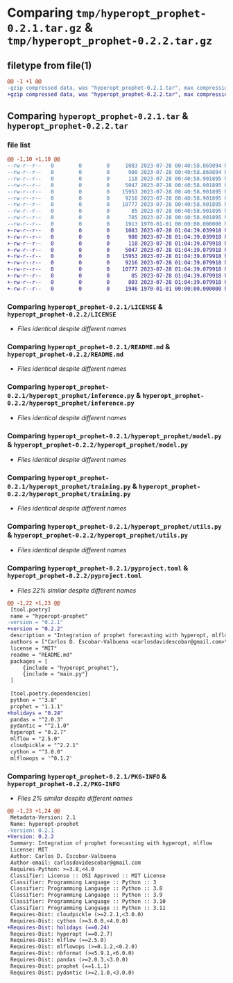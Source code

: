 # Comparing `tmp/hyperopt_prophet-0.2.1.tar.gz` & `tmp/hyperopt_prophet-0.2.2.tar.gz`

## filetype from file(1)

```diff
@@ -1 +1 @@
-gzip compressed data, was "hyperopt_prophet-0.2.1.tar", max compression
+gzip compressed data, was "hyperopt_prophet-0.2.2.tar", max compression
```

## Comparing `hyperopt_prophet-0.2.1.tar` & `hyperopt_prophet-0.2.2.tar`

### file list

```diff
@@ -1,10 +1,10 @@
--rw-r--r--   0        0        0     1083 2023-07-28 00:40:58.869894 hyperopt_prophet-0.2.1/LICENSE
--rw-r--r--   0        0        0      980 2023-07-28 00:40:58.869894 hyperopt_prophet-0.2.1/README.md
--rw-r--r--   0        0        0      118 2023-07-28 00:40:58.901895 hyperopt_prophet-0.2.1/hyperopt_prophet/__init__.py
--rw-r--r--   0        0        0     5047 2023-07-28 00:40:58.901895 hyperopt_prophet-0.2.1/hyperopt_prophet/inference.py
--rw-r--r--   0        0        0    15953 2023-07-28 00:40:58.901895 hyperopt_prophet-0.2.1/hyperopt_prophet/model.py
--rw-r--r--   0        0        0     9216 2023-07-28 00:40:58.901895 hyperopt_prophet-0.2.1/hyperopt_prophet/training.py
--rw-r--r--   0        0        0    10777 2023-07-28 00:40:58.901895 hyperopt_prophet-0.2.1/hyperopt_prophet/utils.py
--rw-r--r--   0        0        0       85 2023-07-28 00:40:58.901895 hyperopt_prophet-0.2.1/main.py
--rw-r--r--   0        0        0      785 2023-07-28 00:40:58.901895 hyperopt_prophet-0.2.1/pyproject.toml
--rw-r--r--   0        0        0     1913 1970-01-01 00:00:00.000000 hyperopt_prophet-0.2.1/PKG-INFO
+-rw-r--r--   0        0        0     1083 2023-07-28 01:04:39.039918 hyperopt_prophet-0.2.2/LICENSE
+-rw-r--r--   0        0        0      980 2023-07-28 01:04:39.039918 hyperopt_prophet-0.2.2/README.md
+-rw-r--r--   0        0        0      118 2023-07-28 01:04:39.079918 hyperopt_prophet-0.2.2/hyperopt_prophet/__init__.py
+-rw-r--r--   0        0        0     5047 2023-07-28 01:04:39.079918 hyperopt_prophet-0.2.2/hyperopt_prophet/inference.py
+-rw-r--r--   0        0        0    15953 2023-07-28 01:04:39.079918 hyperopt_prophet-0.2.2/hyperopt_prophet/model.py
+-rw-r--r--   0        0        0     9216 2023-07-28 01:04:39.079918 hyperopt_prophet-0.2.2/hyperopt_prophet/training.py
+-rw-r--r--   0        0        0    10777 2023-07-28 01:04:39.079918 hyperopt_prophet-0.2.2/hyperopt_prophet/utils.py
+-rw-r--r--   0        0        0       85 2023-07-28 01:04:39.079918 hyperopt_prophet-0.2.2/main.py
+-rw-r--r--   0        0        0      803 2023-07-28 01:04:39.079918 hyperopt_prophet-0.2.2/pyproject.toml
+-rw-r--r--   0        0        0     1946 1970-01-01 00:00:00.000000 hyperopt_prophet-0.2.2/PKG-INFO
```

### Comparing `hyperopt_prophet-0.2.1/LICENSE` & `hyperopt_prophet-0.2.2/LICENSE`

 * *Files identical despite different names*

### Comparing `hyperopt_prophet-0.2.1/README.md` & `hyperopt_prophet-0.2.2/README.md`

 * *Files identical despite different names*

### Comparing `hyperopt_prophet-0.2.1/hyperopt_prophet/inference.py` & `hyperopt_prophet-0.2.2/hyperopt_prophet/inference.py`

 * *Files identical despite different names*

### Comparing `hyperopt_prophet-0.2.1/hyperopt_prophet/model.py` & `hyperopt_prophet-0.2.2/hyperopt_prophet/model.py`

 * *Files identical despite different names*

### Comparing `hyperopt_prophet-0.2.1/hyperopt_prophet/training.py` & `hyperopt_prophet-0.2.2/hyperopt_prophet/training.py`

 * *Files identical despite different names*

### Comparing `hyperopt_prophet-0.2.1/hyperopt_prophet/utils.py` & `hyperopt_prophet-0.2.2/hyperopt_prophet/utils.py`

 * *Files identical despite different names*

### Comparing `hyperopt_prophet-0.2.1/pyproject.toml` & `hyperopt_prophet-0.2.2/pyproject.toml`

 * *Files 22% similar despite different names*

```diff
@@ -1,22 +1,23 @@
 [tool.poetry]
 name = "hyperopt-prophet"
-version = "0.2.1"
+version = "0.2.2"
 description = "Integration of prophet forecasting with hyperopt, mlflow"
 authors = ["Carlos D. Escobar-Valbuena <carlosdavidescobar@gmail.com>"]
 license = "MIT"
 readme = "README.md"
 packages = [
     {include = "hyperopt_prophet"},
     {include = "main.py"}
 ]
 
 [tool.poetry.dependencies]
 python = "^3.8"
 prophet = "1.1.1"
+holidays = "0.24"
 pandas = "^2.0.3"
 pydantic = "^2.1.0"
 hyperopt = "0.2.7"
 mlflow = "2.5.0"
 cloudpickle = "^2.2.1"
 cython = "^3.0.0"
 mlflowops = '^0.1.2'
```

### Comparing `hyperopt_prophet-0.2.1/PKG-INFO` & `hyperopt_prophet-0.2.2/PKG-INFO`

 * *Files 2% similar despite different names*

```diff
@@ -1,23 +1,24 @@
 Metadata-Version: 2.1
 Name: hyperopt-prophet
-Version: 0.2.1
+Version: 0.2.2
 Summary: Integration of prophet forecasting with hyperopt, mlflow
 License: MIT
 Author: Carlos D. Escobar-Valbuena
 Author-email: carlosdavidescobar@gmail.com
 Requires-Python: >=3.8,<4.0
 Classifier: License :: OSI Approved :: MIT License
 Classifier: Programming Language :: Python :: 3
 Classifier: Programming Language :: Python :: 3.8
 Classifier: Programming Language :: Python :: 3.9
 Classifier: Programming Language :: Python :: 3.10
 Classifier: Programming Language :: Python :: 3.11
 Requires-Dist: cloudpickle (>=2.2.1,<3.0.0)
 Requires-Dist: cython (>=3.0.0,<4.0.0)
+Requires-Dist: holidays (==0.24)
 Requires-Dist: hyperopt (==0.2.7)
 Requires-Dist: mlflow (==2.5.0)
 Requires-Dist: mlflowops (>=0.1.2,<0.2.0)
 Requires-Dist: nbformat (>=5.9.1,<6.0.0)
 Requires-Dist: pandas (>=2.0.3,<3.0.0)
 Requires-Dist: prophet (==1.1.1)
 Requires-Dist: pydantic (>=2.1.0,<3.0.0)
```

